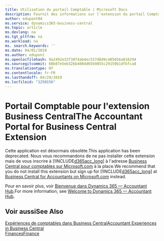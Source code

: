 ```yaml
---
title: Utilisation du portail Comptable | Microsoft Docs
description: Fournit des informations sur l'extension du portail Comptable.
author: edupont04
ms.service: dynamics365-business-central
ms.topic: article
ms.devlang: na
ms.tgt_pltfrm: na
ms.workload: na
ms. search.keywords: ''
ms.date: 04/01/2019
ms.author: edupont
ms.openlocfilehash: 9a2492e32f38f4ab4ec537d8d9c485656a816294
ms.sourcegitcommit: 60b87e5eb32bb408dd65b9855c29159b1dfbfca8
ms.translationtype: HT
ms.contentlocale: fr-FR
ms.lasthandoff: 04/29/2019
ms.locfileid: "1250156"
---
```

# <a name="the-accountant-portal-for-business-central-extension"></a><span data-ttu-id="f5727-103">Portail Comptable pour l'extension Business Central</span><span class="sxs-lookup"><span data-stu-id="f5727-103">The Accountant Portal for Business Central Extension</span></span>
<span data-ttu-id="f5727-104">Cette application est désormais obsolète.</span><span class="sxs-lookup"><span data-stu-id="f5727-104">This application has been deprecated.</span></span> <span data-ttu-id="f5727-105">Nous vous recommandons de ne pas installer cette extension mais de vous inscrire à [!INCLUDE[d365acc_long](includes/d365acc_long_md.md)] à l'adresse [Business Central pour comptables sur Microsoft.com](https://www.microsoft.com/en-us/dynamics365/financial-insights-for-accountants) à la place.</span><span class="sxs-lookup"><span data-stu-id="f5727-105">We recommend that you do not install this extension but sign up for [!INCLUDE[d365acc_long](includes/d365acc_long_md.md)] at [Business Central for Accountants on Microsoft.com](https://www.microsoft.com/en-us/dynamics365/financial-insights-for-accountants) instead.</span></span>

<span data-ttu-id="f5727-106">Pour en savoir plus, voir [Bienvenue dans Dynamics 365 — Accountant Hub](/dynamics365/accountants/index).</span><span class="sxs-lookup"><span data-stu-id="f5727-106">For more information, see [Welcome to Dynamics 365 — Accountant Hub](/dynamics365/accountants/index).</span></span>  

## <a name="see-also"></a><span data-ttu-id="f5727-107">Voir aussi</span><span class="sxs-lookup"><span data-stu-id="f5727-107">See Also</span></span>
[<span data-ttu-id="f5727-108">Expériences de comptables dans Business Central</span><span class="sxs-lookup"><span data-stu-id="f5727-108">Accountant Experiences in Business Central </span></span>](finance-accounting.md)  
[<span data-ttu-id="f5727-109">Finances</span><span class="sxs-lookup"><span data-stu-id="f5727-109">Finance</span></span>](finance.md)  
